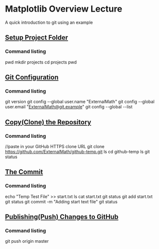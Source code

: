 # Matplotlib Overview Lecture
A quick introduction to git using an example

## <u> Setup Project Folder </u>
### Command listing
pwd
mkdir projects
cd projects
pwd

## <u> Git Configuration </u>
### Command listing
git version
git config --global user.name "ExternalMath"
git config --global user.email "ExternalMath@git.example"
git config --global --list

## <u> Copy(Clone) the Repository </u>
### Command listing
//paste in your GitHub HTTPS clone URL
git clone https://github.com/ExternalMath/github-temp.git
ls
cd github-temp
ls
git status

## <u> The Commit </u>
### Command listing
echo "Temp Test File" >> start.txt
ls
cat start.txt
git status
git add start.txt
git status
git commit -m "Adding start text file"
git status

## <u> Publishing(Push) Changes to GitHub </u>
### Command listing
git push origin master